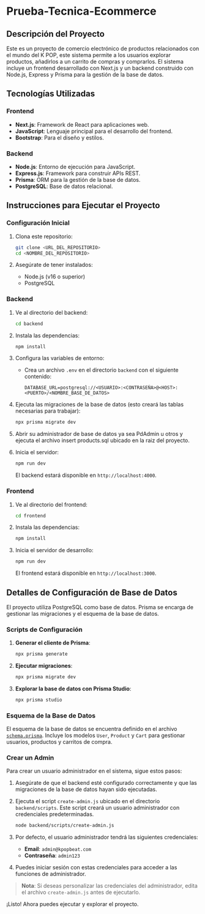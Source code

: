 # Prueba-Tecnica-Ecommerce

## Descripción del Proyecto
Este es un proyecto de comercio electrónico de productos relacionados con el mundo del K POP, este sistema permite a los usuarios explorar productos, añadirlos a un carrito de compras y comprarlos. El sistema incluye un frontend desarrollado con Next.js y un backend construido con Node.js, Express y Prisma para la gestión de la base de datos.

## Tecnologías Utilizadas
### Frontend
- **Next.js**: Framework de React para aplicaciones web.
- **JavaScript**: Lenguaje principal para el desarrollo del frontend.
- **Bootstrap**: Para el diseño y estilos.

### Backend
- **Node.js**: Entorno de ejecución para JavaScript.
- **Express.js**: Framework para construir APIs REST.
- **Prisma**: ORM para la gestión de la base de datos.
- **PostgreSQL**: Base de datos relacional.

## Instrucciones para Ejecutar el Proyecto

### Configuración Inicial
1. Clona este repositorio:
   ```bash
   git clone <URL_DEL_REPOSITORIO>
   cd <NOMBRE_DEL_REPOSITORIO>
   ```

2. Asegúrate de tener instalados:
   - Node.js (v16 o superior)
   - PostgreSQL

### Backend
1. Ve al directorio del backend:
   ```bash
   cd backend
   ```

2. Instala las dependencias:
   ```bash
   npm install
   ```

3. Configura las variables de entorno:
   - Crea un archivo `.env` en el directorio `backend` con el siguiente contenido:
     ```
     DATABASE_URL=postgresql://<USUARIO>:<CONTRASEÑA>@<HOST>:<PUERTO>/<NOMBRE_BASE_DE_DATOS>
     ```

4. Ejecuta las migraciones de la base de datos (esto creará las tablas necesarias para trabajar):
   ```bash
   npx prisma migrate dev
   ```

5. Abrir su administrador de base de datos ya sea PdAdmin u otros y ejecuta el archivo insert products.sql ubicado en la raiz del proyecto.

6. Inicia el servidor:
   ```bash
   npm run dev
   ```
   El backend estará disponible en `http://localhost:4000`.


### Frontend
1. Ve al directorio del frontend:
   ```bash
   cd frontend
   ```

2. Instala las dependencias:
   ```bash
   npm install
   ```

3. Inicia el servidor de desarrollo:
   ```bash
   npm run dev
   ```
   El frontend estará disponible en `http://localhost:3000`.

## Detalles de Configuración de Base de Datos
El proyecto utiliza PostgreSQL como base de datos. Prisma se encarga de gestionar las migraciones y el esquema de la base de datos.

### Scripts de Configuración
1. **Generar el cliente de Prisma**:
   ```bash
   npx prisma generate
   ```

2. **Ejecutar migraciones**:
   ```bash
   npx prisma migrate dev
   ```

3. **Explorar la base de datos con Prisma Studio**:
   ```bash
   npx prisma studio
   ```

### Esquema de la Base de Datos
El esquema de la base de datos se encuentra definido en el archivo [`schema.prisma`](backend/prisma/schema.prisma). Incluye los modelos `User`, `Product` y `Cart` para gestionar usuarios, productos y carritos de compra.


### Crear un Admin
Para crear un usuario administrador en el sistema, sigue estos pasos:

1. Asegúrate de que el backend esté configurado correctamente y que las migraciones de la base de datos hayan sido ejecutadas.

2. Ejecuta el script `create-admin.js` ubicado en el directorio `backend/scripts`. Este script creará un usuario administrador con credenciales predeterminadas.

   ```bash
   node backend/scripts/create-admin.js
   ```

3. Por defecto, el usuario administrador tendrá las siguientes credenciales:
   - **Email**: `admin@kpopbeat.com`
   - **Contraseña**: `admin123`

4. Puedes iniciar sesión con estas credenciales para acceder a las funciones de administrador.

> **Nota**: Si deseas personalizar las credenciales del administrador, edita el archivo `create-admin.js` antes de ejecutarlo.


¡Listo! Ahora puedes ejecutar y explorar el proyecto.
